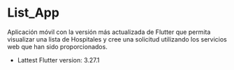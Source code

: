 # List_App

Aplicación móvil con la versión más actualizada de Flutter que
permita visualizar una lista de Hospitales y cree una solicitud utilizando los servicios web que han sido proporcionados.

- Lattest Flutter version: 3.27.1
